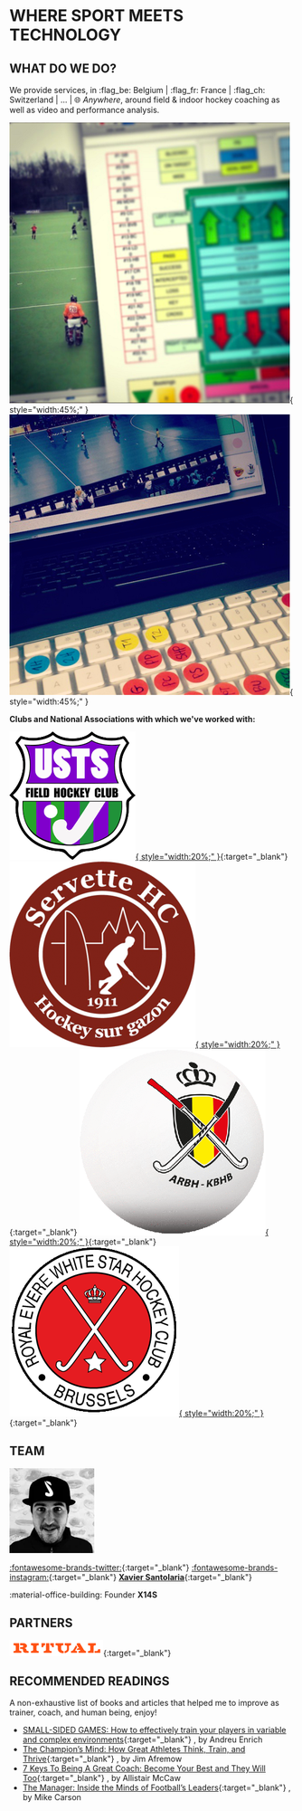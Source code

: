 # WHERE SPORT MEETS TECHNOLOGY

## WHAT DO WE DO?

We provide services, in :flag_be: Belgium | :flag_fr: France | :flag_ch: Switzerland | ... | :globe_with_meridians: *Anywhere*, around field & indoor hockey coaching as well as video and performance analysis.

![Field & Indoor Hockey Coaching](./images/coaching-screenshot1.png){ style="width:45%;" }
![Video & Performance Analysis](./images/videoanalysis-screenshot1.png){ style="width:45%;" }

**Clubs and National Associations with which we've worked with:**

[![USTS Field Hockey](./images/usts-logo.png){ style="width:20%;" }](https://www.ustsfieldhockey.ch){:target="_blank"} 
[![Servette HC](./images/shc-logo.png){ style="width:20%;" }](http://www.servettehc.ch){:target="_blank"} 
[![ARBH - KBHB](./images/logo-arbh_kbhb.gif){ style="width:20%;" }](https://hockey.be){:target="_blank"} 
[![R.E. White Star HC](./images/whitehockey-logo.gif){ style="width:20%;" }](https://whitehockey.be){:target="_blank"} 

## TEAM

![Xavier Santolaria](./images/xs-selfpass-cap.jpg)

[:fontawesome-brands-twitter:](https://twitter.com/x14santo){:target="_blank"} 
[:fontawesome-brands-instagram:](https://instagram.com/x14santo){:target="_blank"}
[**Xavier Santolaria**](https://drive.google.com/file/d/0B_2zPJ_8FKViUXppbUlUOXBKMjA/view?usp=sharing){:target="_blank"} 

:material-office-building: Founder **X14S**

## PARTNERS

[![Ritual Hockey](./images/ritualhockey-logo-w.png)](https://www.ritualhockey.com){:target="_blank"}

## RECOMMENDED READINGS

A non-exhaustive list of books and articles that helped me to improve as trainer, coach, and human being, enjoy!

- [SMALL-SIDED GAMES: How to effectively train your players in variable and complex environments](https://amzn.to/44h4VCc){:target="_blank"} , by Andreu Enrich
- [The Champion’s Mind: How Great Athletes Think, Train, and Thrive](https://amzn.to/40KSifC){:target="_blank"} , by Jim Afremow
- [7 Keys To Being A Great Coach: Become Your Best and They Will Too](https://amzn.to/3Vipuda){:target="_blank"} , by Allistair McCaw
- [The Manager: Inside the Minds of Football’s Leaders](https://amzn.to/3LEDiM0){:target="_blank"} , by Mike Carson